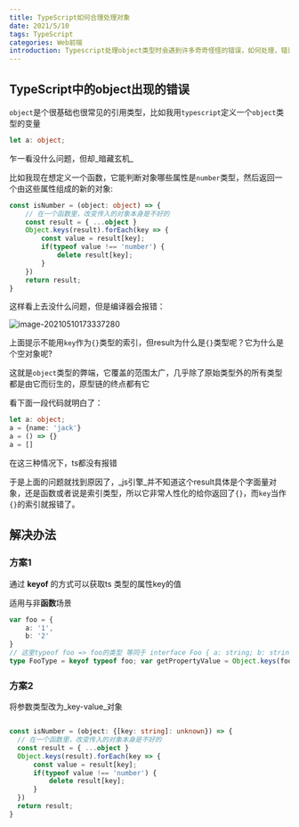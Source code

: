 ```yaml
---
title: TypeScript如何合理处理对象
date: 2021/5/10
tags: TypeScript
categories: Web前端
introduction: Typescript处理object类型时会遇到许多奇奇怪怪的错误，如何处理，错误是啥请看本篇文章
---
```


## TypeScript中的object出现的错误

<code>object</code>是个很基础也很常见的引用类型，比如我用<code>typescript</code>定义一个<code>object</code>类型的变量

```typescript
let a: object;
```

乍一看没什么问题，但却_暗藏玄机_

比如我现在想定义一个函数，它能判断对象哪些属性是<code>number</code>类型，然后返回一个由这些属性组成的新的对象:

```typescript
const isNumber = (object: object) => {
    // 在一个函数里，改变传入的对象本身是不好的
    const result = { ...object }
    Object.keys(result).forEach(key => {
        const value = result[key];
        if(typeof value !== 'number') {
            delete result[key];
        }
    })
    return result;
}
```

这样看上去没什么问题，但是编译器会报错：

![image-20210510173337280](images/artical-image/image-20210510173337280.png)

上面提示不能用<code>key</code>作为<code>{}</code>类型的索引，但result为什么是<code>{}</code>类型呢？它为什么是个空对象呢?

这就是<code>object</code>类型的弊端，它覆盖的范围太广，几乎除了原始类型外的所有类型都是由它而衍生的，原型链的终点都有它

看下面一段代码就明白了：

```typescript
let a: object;
a = {name: 'jack'}
a = () => {}
a = []
```

在这三种情况下，ts都没有报错

于是上面的问题就找到原因了，_js引擎_并不知道这个result具体是个字面量对象，还是函数或者说是索引类型，所以它非常人性化的给你返回了<code>{}</code>，而<code>key</code>当作<code>{}</code>的索引就报错了。

## 解决办法

### 方案1

通过 **keyof** 的方式可以获取ts 类型的属性key的值

适用与非**函数**场景

```typescript
var foo = {
    a: '1',
    b: '2'
}
// 这里typeof foo => foo的类型 等同于 interface Foo { a: string; b: string; }// typeof foo === Foo，这里只所以用 typeof foo，因为这样方便，对于不想写interface的直接量对象很容易获取它的类型// keyof typeof foo这里只获取 Foo的类型的key值，注意这个keyof后面一定是 typescript的类型
type FooType = keyof typeof foo; var getPropertyValue = Object.keys(foo).map(item => foo[item as FooType])
```

### 方案2

将参数类型改为_key-value_对象

```typescript

const isNumber = (object: {[key: string]: unknown}) => {
  // 在一个函数里，改变传入的对象本身是不好的
  const result = { ...object }
  Object.keys(result).forEach(key => {
      const value = result[key];
      if(typeof value !== 'number') {
          delete result[key];
      }
  })
  return result;
}
```

